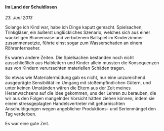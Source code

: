 #### Im Land der Schuldlosen

_23. Juni 2013_

Solange ich Kind war, habe ich Dinge kaputt gemacht. Spielsachen, Trinkgläser, ein äußerst unglückliches Szenario, welches sich aus einer wackeligen Blumenvase und verbotenem Ballspiel im Kinderzimmer zusammensetzte, führte einst sogar zum Wasserschaden an einem Röhrenfernseher.

Es waren andere Zeiten. Die Spielsachen bestanden noch nicht ausschließlich aus Halbleitern und Kinder allein mussten die Konsequenzen aus von Kindern verursachten materiellen Schäden tragen.

So etwas wie Materialermüdung gab es nicht, nur eine unzureichend ausgeprägte Sensibilität im Umgang mit stoßempfindlichen Gütern, und unter keinen Umständen wären die Eltern aus der Zeit meines Heranwachsens auf die Idee gekommen, uns der Lehren zu berauben, die wir aus den Folgen mangelnder Vorsicht hätten ziehen können, indem sie einem stressgeplagten Handelsvertreter mit geharnischten Anschuldigungen wegen angeblicher Produktions- und Serienmängel den Tag verderben.

Es war eine gute Zeit.

